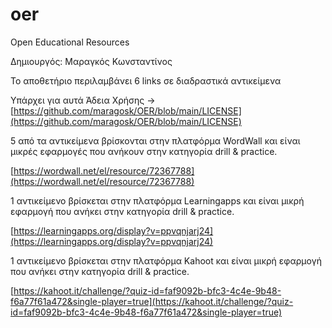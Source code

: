 # oer
Open Educational Resources

Δημιουργός: Μαραγκός Κωνσταντίνος

Το αποθετήριο περιλαμβάνει 6 links σε διαδραστικά αντικείμενα

Υπάρχει για αυτά Άδεια Χρήσης -> [https://github.com/maragosk/OER/blob/main/LICENSE](https://github.com/maragosk/OER/blob/main/LICENSE)

5 από τα αντικείμενα βρίσκονται στην πλατφόρμα WordWall και είναι μικρές εφαρμογές που ανήκουν στην κατηγορία drill & practice.

[https://wordwall.net/el/resource/72367788](https://wordwall.net/el/resource/72367788)

1 αντικείμενο βρίσκεται στην πλατφόρμα Learningapps και είναι μικρή εφαρμογή που ανήκει στην κατηγορία drill & practice.

[https://learningapps.org/display?v=ppvqnjarj24](https://learningapps.org/display?v=ppvqnjarj24)

1 αντικείμενο βρίσκεται στην πλατφόρμα Kahoot και είναι μικρή εφαρμογή που ανήκει στην κατηγορία drill & practice.

[https://kahoot.it/challenge/?quiz-id=faf9092b-bfc3-4c4e-9b48-f6a77f61a472&single-player=true](https://kahoot.it/challenge/?quiz-id=faf9092b-bfc3-4c4e-9b48-f6a77f61a472&single-player=true)
